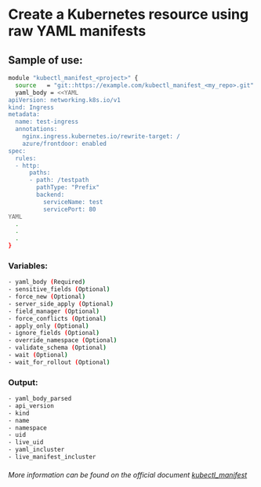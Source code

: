 # Create a Kubernetes resource using raw YAML manifests

## Sample of use:

```bash
module "kubectl_manifest_<project>" {
  source   = "git::https://example.com/kubectl_manifest_<my_repo>.git"
  yaml_body = <<YAML
apiVersion: networking.k8s.io/v1
kind: Ingress
metadata:
  name: test-ingress
  annotations:
    nginx.ingress.kubernetes.io/rewrite-target: /
    azure/frontdoor: enabled
spec:
  rules:
  - http:
      paths:
      - path: /testpath
        pathType: "Prefix"
        backend:
          serviceName: test
          servicePort: 80
YAML
  .
  .
  .
}
```

### Variables:

```bash
- yaml_body (Required)
- sensitive_fields (Optional)
- force_new (Optional)
- server_side_apply (Optional)
- field_manager (Optional)
- force_conflicts (Optional)
- apply_only (Optional)
- ignore_fields (Optional)
- override_namespace (Optional)
- validate_schema (Optional)
- wait (Optional)
- wait_for_rollout (Optional)
```

### Output:

```bash
- yaml_body_parsed
- api_version
- kind
- name
- namespace
- uid
- live_uid
- yaml_incluster
- live_manifest_incluster
```

###### More information can be found on the official document [kubectl_manifest](https://registry.terraform.io/providers/alekc/kubectl/latest/docs/resources/kubectl_manifest)